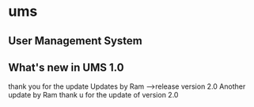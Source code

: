 # ums
User Management System
---------------------------------
What's new in UMS 1.0
---------------------------------
thank you for the update
Updates by Ram
-->release version 2.0
Another update by Ram
thank u for the update of version 2.0

